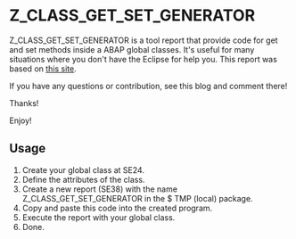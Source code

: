 # Z_CLASS_GET_SET_GENERATOR

Z_CLASS_GET_SET_GENERATOR is a tool report that provide code for get and set methods inside a ABAP global classes. It's useful for many situations where you don't have the Eclipse for help you. This report was based on [this site](https://wiki.scn.sap.com/wiki/display/Snippets/Generate+GET+and+SET+methods+for+ABAP+classes).

If you have any questions or contribution, see this blog and comment there! 

Thanks!

Enjoy!

## Usage

1. Create your global class at SE24.
2. Define the attributes of the class.
3. Create a new report (SE38) with the name Z_CLASS_GET_SET_GENERATOR in the $ TMP (local) package.
4. Copy and paste this code into the created program.
5. Execute the report with your global class.
6. Done.